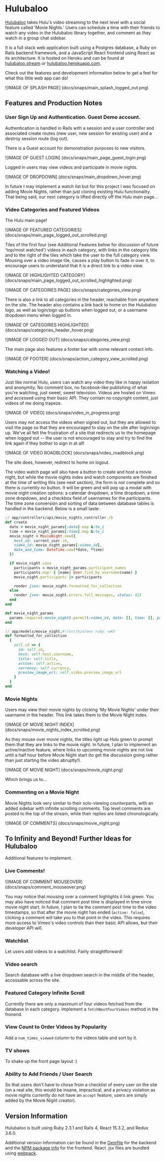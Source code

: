 # Hulubaloo

[Hulubaloo][stream] takes Hulu's video streaming to the next level with a social feature called 'Movie Nights.' Users can schedule a time with their friends to watch any video in the Hulubaloo library together, and comment as they watch in a group chat sidebar.

It is a full stack web application built using a Postgres database, a Ruby on Rails backend framework, and a JavaScript React frontend using React as its architecture. It is hosted on Heroku and can be found at [hulubaloo.stream][stream] or [hulubaloo.herokuapp.com][heroku].

Check out the features and development information below to get a feel for what this little web app can do!

[stream]: http://hulubaloo.stream
[heroku]: https://hulubaloo.herokuapp.com

![IMAGE OF SPLASH PAGE] (docs/snaps/main_splash_logged_out.png)

## Features and Production Notes

### User Sign Up and Authentication. Guest Demo account.

Authentication is handled in Rails with a session and a user controller and associated create routes (new user, new session for existing user) and a destroy session route (log out).

There is a Guest account for demonstration purposes to new visitors.

![IMAGE OF GUEST LOGIN] (docs/snaps/main_page_guest_login.png)

Logged in users may view videos and participate in movie nights.

![IMAGE OF DROPDOWN] (docs/snaps/main_dropdown_hover.png)

In future I may implement a watch list but for this project I was focused on adding Movie Nights, rather than just cloning existing Hulu functionality. That being said, our next category is lifted directly off the Hulu main page...

### Video Categories and Featured Videos

The Hulu main page!

![IMAGE OF FEATURED CATEGORIES] (docs/snaps/main_page_logged_out_scrolled.png)

Tiles of the first four (see Additional Features below for discussion of future 'top/most watched') videos in each category, with links in the category title and to the right of the tiles which take the user to the full category view. Mousing over a video image tile, causes a play button to fade in over it, to encourage users to understand that it is a direct link to a video view.

![IMAGE OF HIGHLIGHTED CATEGORY] (docs/snaps/main_page_logged_out_scrolled_highlighted.png)

![IMAGE OF CATEGORIES PAGE] (docs/snaps/categories_view.png)

There is also a link to all categories in the header, reachable from anywhere on the site. The header also contains a link back to home on the Hulubaloo logo, as well as login/sign up buttons when logged out, or a username dropdown menu when logged in.

![IMAGE OF CATEGORIES HIGHLIGHTED] (docs/snaps/categories_header_hover.png)

![IMAGE OF LOGGED OUT] (docs/snaps/categories_view.png)

The main page also features a footer bar with some relevant contact info.

![IMAGE OF FOOTER] (docs/snaps/action_category_view_scrolled.png)

### Watching a Video!

Just like normal Hulu, users can watch any video they like in happy isolation and anonymity. No comment box, no facebook-like publishing of what you're watching, just sweet, sweet television. Videos are hosted on Vimeo and accessed using their basic API. They contain no copyright content, just videos of me doing trapeze.

![IMAGE OF VIDEO] (docs/snaps/video_in_progress.png)

Users may not access the videos when signed out, but they are allowed to visit the page so that they are encouraged to stay on the site after login/sign up. We've all felt the frustration of a site that redirects us to the homepage when logged out -- the user is not encouraged to stay and try to find the link again if they bother to sign in at all!

![IMAGE OF VIDEO ROADBLOCK] (docs/snaps/video_roadblock.png)

The site does, however, redirect to home on logout.

The video watch page will also have a button to create and host a movie night, but while the movie nights index and watch components are finished at the time of writing this (see next section), the form is not complete and so there is currently no button. It will be green and will pop up a modal with movie night creation options: a calendar dropdown, a time dropdown, a time zone dropdown, and a checkbox field of usernames for the participants. The time zone conversion and sorting of data between database tables is handled in the backend. Below is a small taste:

```ruby
// app/controllers/api/movie_nights_controller.rb
def create
  date = movie_night_params[:date].map &:to_i
  time = movie_night_params[:time].map &:to_i
  movie_night = MovieNight.new({
    host_id: current_user.id,
    video_id: movie_night_params[:video_id],
    date_and_time: DateTime.new(*date, *time)
  })

  if movie_night.save
    participants = movie_night_params.participant_names
    participants.map! { |name| User.find_by_username(name) }
    movie_night.participants |= participants

    render json: movie_night.formatted_for_collection
  else
    render json: movie_night.errors.full_messages, status: 422
  end
end

def movie_night_params
  params.require(:movie_night).permit(:video_id, date: [], time: [], participant_names: [])
end

// app/models/movie_night.#!/usr/bin/env ruby -wKU
def formatted_for_collection
  {
    self.id => {
      id: self.id,
      host: self.host.username,
      title: self.title,
      active: self.active,
      currency: self.currency,
      preview_image_url: self.video.preview_image_url
    }
  }
end
```

### Movie Nights

Users may view their movie nights by clicking 'My Movie Nights' under their username in the header. This link takes them to the Movie Night index.

![IMAGE OF MOVIE NIGHT INDEX] (docs/snaps/movie_nights_index_scrolled.png)

As they mouse over movie nights, the titles light up Hulu green to prompt them that they are links to the movie night. In future, I plan to implement an active/inactive feature, where links to upcoming movie nights are not live until a half hour before Movie Night start (to get the discussion going rather than just starting the video abruptly!).

![IMAGE OF MOVIE NIGHT] (docs/snaps/movie_night.png)

Which brings us to...

### Commenting on a Movie Night

Movie Nights look very similar to their solo-viewing counterparts, with an added sidebar with infinite scrolling comments. Top level comments are posted to the top of the stream, while their replies are listed chronologically.

![IMAGE OF COMMENTS] (docs/snaps/movie_night.png)

## To Infinity and Beyond! Further Ideas for Hulubaloo

Additional features to implement.


### Live Comments!

![IMAGE OF COMMENT MOUSEOVER] (docs/snaps/comment_mouseover.png)

You may notice that mousing over a comment highlights it link green. You may also have noticed that comment post time is displayed in time since movie night start. In future, I plan to tie the comment post time to the video timestamps, so that after the movie night has ended (`active: false`), clicking a comment will take you to that point in the video. This requires more access to Vimeo's video controls than their basic API allows, but their developer API will.

### Watchlist

Let users add videos to a watchlist. Fairly straightforward!

### Video search

Search database with a live dropdown search in the middle of the header, accessable across the site.

### Featured Category Infinite Scroll

Currently there are only a maximum of four videos fetched from the database in each category. Implement a `fetchNextFourVideos` method in the fronend.

### View Count to Order Videos by Popularity

Add a `num_times_viewed` column to the videos table and sort by it.

### TV shows

To shake up the front page layout :)

### Ability to Add Friends / User Search

So that users don't have to chose from a checklist of every user on the site (on a real site, this would be insane, impractical, and a privacy violation as movie nights currently do not have an `accept` feature, users are simply added by the Movie Night creator).


## Version Information

Hulubaloo is built using Ruby 2.3.1 and Rails 4, React 15.3.2, and Redux 3.6.0.

Additional version information can be found in the [Gemfile][Gemfile] for the backend and the [NPM package info][package] for the frontend. React .jsx files are bundled using [webpack][webpack].

[Gemfile]: Gemfile
[package]: package.json
[webpack]: webpack.config.js
